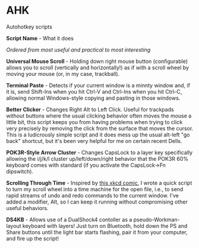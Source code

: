# AHK
Autohotkey scripts

**Script Name** - What it does

*Ordered from most useful and practical to most interesting*


**Universal Mouse Scroll** - Holding down right mouse button (configurable) allows you to scroll (vertically and horizontally!) as if with a scroll wheel by moving your mouse (or, in my case, trackball). 

**Terminal Paste** - Detects if your current window is a minnty window and, if it is, send Shift-Ins when you hit Ctrl-V and Ctrl-Ins when you hit Ctrl-C, allowing normal Windows-style copying and pasting in those windows.

**Better Clicker** - Changes Right Alt to Left Click. Useful for trackpads without buttons where the usual clicking behavior often moves the mouse a little bit, this script keeps you from having problems when trying to click very precisely by removing the click from the surface that moves the cursor. This is a ludicrously simple script and it does mess up the usual alt-left "go back" shortcut, but it's been very helpful for me on certain recent Dells.

**POK3R-Style Arrow Cluster** - Changes CapsLock to a layer key specifically allowing the i/j/k/l cluster up/left/down/right behavior that the POK3R 60% keyboard comes with standard (if you activate the CapsLock->Fn dipswitch).

**Scrolling Through Time** - Inspired by [this xkcd comic](https://www.xkcd.com/1806/), I wrote a quick script to turn my scroll wheel into a time machine for the open file, i.e., to send rapid streams of undo and redo commands to the current window. I've added a modifier, Alt, so I can keep it running without compromising other useful behaviors.

**DS4KB** - Allows use of a DualShock4 contoller as a pseudo-Workman-layout keyboard with layers! Just turn on Bluetooth, hold down the PS and Share buttons until the light bar starts flashing, pair it from your computer, and fire up the script!

